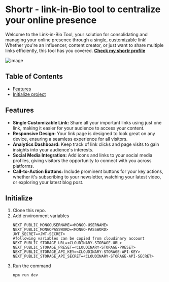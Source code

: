 # Shortr - link-in-Bio tool to centralize your online presence

Welcome to the Link-in-Bio Tool, your solution for consolidating and managing your online presence through a single, customizable link! Whether you're an influencer, content creator, or just want to share multiple links efficiently, this tool has you covered.
**[Check my shortr profile](https://shortr.in/thakurthegr8)**

![image](https://github.com/thakurthegr8/linkify/assets/68949544/3b170b7c-5810-4808-b59a-1dba8d3a0783)

## Table of Contents

- [Features](#features)
- [Initialize project](#initialize)

## Features

- **Single Customizable Link:** Share all your important links using just one link, making it easier for your audience to access your content.
- **Responsive Design:** Your link page is designed to look great on any device, ensuring a seamless experience for all visitors.
- **Analytics Dashboard:** Keep track of link clicks and page visits to gain insights into your audience's interests.
- **Social Media Integration:** Add icons and links to your social media profiles, giving visitors the opportunity to connect with you across platforms.
- **Call-to-Action Buttons:** Include prominent buttons for your key actions, whether it's subscribing to your newsletter, watching your latest video, or exploring your latest blog post.

## Initialize
1. Clone this repo.
2. Add environment variables 
   ```env
   NEXT_PUBLIC_MONGOUSERNAME=<MONGO-USERNAME>
   NEXT_PUBLIC_MONGOPASSWORD=<MONGO-PASSWORD>
   JWT_SECRET=<JWT-SECRET>
   #following variables can be copied from cloudinary account
   NEXT_PUBLIC_STORAGE_URL=<CLOUDINARY-STORAGE-URL>
   NEXT_PUBLIC_STORAGE_PRESET=<CLOUDINARY-STORAGE-PRESET>
   NEXT_PUBLIC_STORAGE_API_KEY=<CLOUDINARY-STORAGE-API-KEY>
   NEXT_PUBLIC_STORAGE_API_SECRET=<CLOUDINARY-STORAGE-API-SECRET>
   ```
3. Run the command
   ```bash
   npm run dev
   ```

